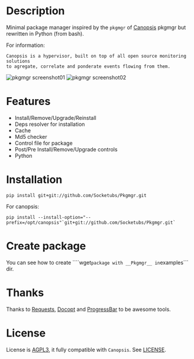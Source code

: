 Description
===========

Minimal package manager inspired by the ``pkgmgr`` of [Canopsis][1] pkgmgr but rewritten in Python (from bash).  

For information:
```
Canopsis is a hypervisor, built on top of all open source monitoring solutions
to agregate, correlate and ponderate events flowing from them.
```


![pkgmgr screenshot01](http://dl.dropbox.com/u/79447684/Github/Pkgmgr/screenshot_01.png "Pkgmgr Screenshot01")
![pkgmgr screenshot02](http://dl.dropbox.com/u/79447684/Github/Pkgmgr/screenshot_02.png "Pkgmgr Screenshot02")

Features
========

 * Install/Remove/Upgrade/Reinstall
 * Deps resolver for installation
 * Cache
 * Md5 checker
 * Control file for package
 * Post/Pre Install/Remove/Upgrade controls
 * Python

Installation
============

```
pip install git+git://github.com/Socketubs/Pkgmgr.git
```

For canopsis:
```
pip install --install-option="--prefix=/opt/canopsis"`git+git://github.com/Socketubs/Pkgmgr.git`
```

Create package
==============

You can see how to create ````wget``` package with __Pkgmgr__ in ```examples``` dir.

Thanks
======

Thanks to [Requests][5], [Docopt][6] and [ProgressBar][7] to be awesome tools.

License
=======

License is [AGPL3][4], it fully compatible with ``Canopsis``.
See [LICENSE][3].

[1]: https://github.com/capensis/canopsis
[2]: http://gist.io/3193620
[3]: https://raw.github.com/Socketubs/pkgmgr/master/LICENSE
[4]: http://www.gnu.org/licenses/agpl.html
[5]: https://github.com/kennethreitz/requests
[6]: https://github.com/docopt/docopt
[7]: http://code.google.com/p/python-progressbar/
